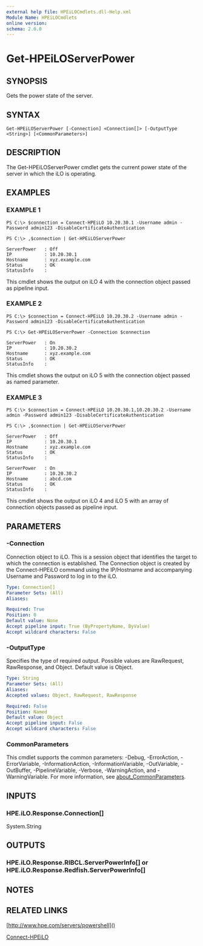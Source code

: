 ```yaml
---
external help file: HPEiLOCmdlets.dll-Help.xml
Module Name: HPEiLOCmdlets
online version:
schema: 2.0.0
---
```


# Get-HPEiLOServerPower

## SYNOPSIS
Gets the power state of the server.

## SYNTAX

```
Get-HPEiLOServerPower [-Connection] <Connection[]> [-OutputType <String>] [<CommonParameters>]
```

## DESCRIPTION
The Get-HPEiLOServerPower cmdlet gets the current power state of the server in which the iLO is operating.

## EXAMPLES

### EXAMPLE 1
```
PS C:\> $connection = Connect-HPEiLO 10.20.30.1 -Username admin -Password admin123 -DisableCertificateAuthentication

PS C:\> ,$connection | Get-HPEiLOServerPower

ServerPower   : Off
IP            : 10.20.30.1
Hostname      : xyz.example.com
Status        : OK
StatusInfo    :
```

This cmdlet shows the output on iLO 4 with the connection object passed as pipeline input.

### EXAMPLE 2
```
PS C:\> $connection = Connect-HPEiLO 10.20.30.2 -Username admin -Password admin123 -DisableCertificateAuthentication

PS C:\> Get-HPEiLOServerPower -Connection $connection 

ServerPower   : On
IP            : 10.20.30.2
Hostname      : xyz.example.com
Status        : OK
StatusInfo    :
```

This cmdlet shows the output on iLO 5 with the connection object passed as named parameter.

### EXAMPLE 3
```
PS C:\> $connection = Connect-HPEiLO 10.20.30.1,10.20.30.2 -Username admin -Password admin123 -DisableCertificateAuthentication

PS C:\> ,$connection | Get-HPEiLOServerPower

ServerPower   : Off
IP            : 10.20.30.1
Hostname      : xyz.example.com
Status        : OK
StatusInfo    : 

ServerPower   : On
IP            : 10.20.30.2
Hostname      : abcd.com
Status        : OK
StatusInfo    :
```

This cmdlet shows the output on iLO 4 and iLO 5 with an array of connection objects passed as pipeline input.

## PARAMETERS

### -Connection
Connection object to iLO.
This is a session object that identifies the target to which the connection is established.
The Connection object is created by the Connect-HPEiLO command using the IP/Hostname and accompanying Username and Password to log in to the iLO.

```yaml
Type: Connection[]
Parameter Sets: (All)
Aliases:

Required: True
Position: 0
Default value: None
Accept pipeline input: True (ByPropertyName, ByValue)
Accept wildcard characters: False
```

### -OutputType
Specifies the type of required output.
Possible values are RawRequest, RawResponse, and Object.
Default value is Object.

```yaml
Type: String
Parameter Sets: (All)
Aliases:
Accepted values: Object, RawRequest, RawResponse

Required: False
Position: Named
Default value: Object
Accept pipeline input: False
Accept wildcard characters: False
```

### CommonParameters
This cmdlet supports the common parameters: -Debug, -ErrorAction, -ErrorVariable, -InformationAction, -InformationVariable, -OutVariable, -OutBuffer, -PipelineVariable, -Verbose, -WarningAction, and -WarningVariable. For more information, see [about_CommonParameters](http://go.microsoft.com/fwlink/?LinkID=113216).

## INPUTS

### HPE.iLO.Response.Connection[]
System.String
## OUTPUTS

### HPE.iLO.Response.RIBCL.ServerPowerInfo[] or HPE.iLO.Response.Redfish.ServerPowerInfo[]
## NOTES

## RELATED LINKS

[http://www.hpe.com/servers/powershell]()

[Connect-HPEiLO]()

